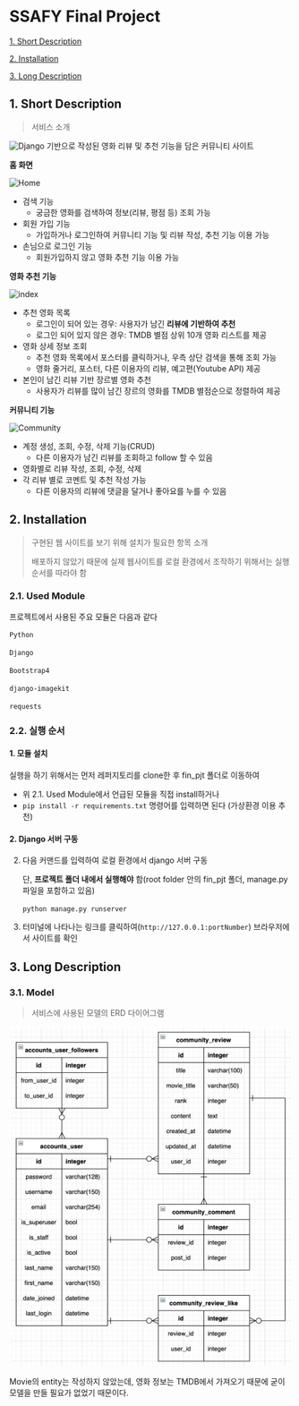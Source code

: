 # SSAFY Final Project



[1. Short Description](#1.-Short-Description)

[2. Installation](#2.-Installation)

[3. Long Description](#3.-Long-Description)



## **1. Short Description**

> 서비스 소개



![Django](https://img.shields.io/badge/Django-3.1-blue) 기반으로 작성된 영화 리뷰 및 추천 기능을 담은 커뮤니티 사이트


**홈 화면**

![Home](./fin_pjt/static/movie_home.gif)

- 검색 기능
  - 궁금한 영화를 검색하여 정보(리뷰, 평점 등) 조회 가능
- 회원 가입 기능
  - 가입하거나 로그인하여 커뮤니티 기능 및 리뷰 작성, 추천 기능 이용 가능
- 손님으로 로그인 기능
  - 회원가입하지 않고 영화 추천 기능 이용 가능





**영화 추천 기능**

![index](./fin_pjt/static/movie_recommend.gif)

- 추천 영화 목록
  - 로그인이 되어 있는 경우: 사용자가 남긴 **리뷰에 기반하여 추천**
  - 로그인 되어 있지 않은 경우: TMDB 별점 상위 10개 영화 리스트를 제공
- 영화 상세 정보 조회
  - 추천 영화 목록에서 포스터를 클릭하거나, 우측 상단 검색을 통해 조회 가능
  - 영화 줄거리, 포스터, 다른 이용자의 리뷰, 예고편(Youtube API) 제공
- 본인이 남긴 리뷰 기반 장르별 영화 추천
  - 사용자가 리뷰를 많이 남긴 장르의 영화를 TMDB 별점순으로 정렬하여 제공



**커뮤니티 기능**

![Community](./fin_pjt/static/Community.gif)

- 계정 생성, 조회, 수정, 삭제 기능(CRUD)
  - 다른 이용자가 남긴 리뷰를 조회하고 follow 할 수 있음
- 영화별로 리뷰 작성, 조회, 수정, 삭제
- 각 리뷰 별로 코멘트 및 추천 작성 가능
  - 다른 이용자의 리뷰에 댓글을 달거나 좋아요를 누를 수 있음



## 2. Installation

> 구현된 웹 사이트를 보기 위해 설치가 필요한 항목 소개
>
> 배포하지 않았기 때문에 실제 웹사이트를 로컬 환경에서 조작하기 위해서는 실행 순서를 따라야 함



### 2.1. Used Module

프로젝트에서 사용된 주요 모듈은 다음과 같다

```
Python

Django

Bootstrap4

django-imagekit

requests
```



### 2.2. 실행 순서



#### 1. 모듈 설치

실행을 하기 위해서는 먼저 레퍼지토리를 clone한 후 fin_pjt 폴더로 이동하여

- 위 2.1. Used Module에서 언급된 모듈을 직접 install하거나
- `pip install -r requirements.txt` 명령어를 입력하면 된다 (가상환경 이용 추천)



#### 2. Django 서버 구동

2. 다음 커맨드를 입력하여 로컬 환경에서 django 서버 구동

   단, **프로젝트 폴더 내에서 실행해야** 함(root folder 안의 fin_pjt 폴더, manage.py 파일을 포함하고 있음)

   `python manage.py runserver`

3. 터미널에 나타나는 링크를 클릭하여(`http://127.0.0.1:portNumber`) 브라우저에서 사이트를 확인



## 3. Long Description



### 3.1. Model

> 서비스에 사용된 모델의 ERD 다이어그램



![erd1](./fin_pjt/static/erd.JPG)



Movie의 entity는 작성하지 않았는데, 영화 정보는 TMDB에서 가져오기 때문에 굳이 모델을 만들 필요가 없었기 때문이다.
